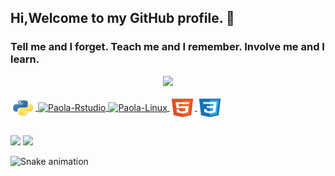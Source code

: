 
 ## Hi,Welcome to my GitHub profile. 👋
 ### Tell me and I forget. Teach me and I remember. Involve me and I learn. 
<div align="center">
  <a href="https://github.com/paolabc">
  <img height="180em" src="https://github-readme-stats.vercel.app/api?username=paolabc&show_icons=true&theme=radical&include_all_commits=true&count_private=true"/>
</div>
 
<div style="display: inline_block"><br>
  <img align="center" alt="Paola-Python" height="30" width="40" src="https://raw.githubusercontent.com/devicons/devicon/master/icons/python/python-original.svg">
 <img align="center" alt="Paola-Rstudio" height="30" width="40" src="https://cdn.jsdelivr.net/gh/devicons/devicon/icons/rstudio/rstudio-original.svg">
  <img align="center" alt="Paola-Linux" height="30" width="40" src="https://cdn.jsdelivr.net/gh/devicons/devicon/icons/linux/linux-original.svg">
  <img align="center" alt="Paola-HTML" height="30" width="40" src="https://raw.githubusercontent.com/devicons/devicon/master/icons/html5/html5-original.svg">
  <img align="center" alt="Paola-CSS" height="30" width="40" src="https://raw.githubusercontent.com/devicons/devicon/master/icons/css3/css3-original.svg">
</div>
  

  ##
 
<div> 
  <a href="https://www.linkedin.com/in/paola-carneiro-4a6256207" target="_blank"><img src="https://img.shields.io/badge/-LinkedIn-%230077B5?style=for-the-badge&logo=linkedin&logoColor=white" target="_blank"></a> 
  <a href="https://discord.gg/ZEKZ9s2y" target="_blank"><img src="https://img.shields.io/badge/Discord-7289DA?style=for-the-badge&logo=discord&logoColor=white" target="_blank"></a> 
 
  ![Snake animation](https://github.com/paolabc/paolabc/blob/output/github-contribution-grid-snake.svg)
 
</div>
